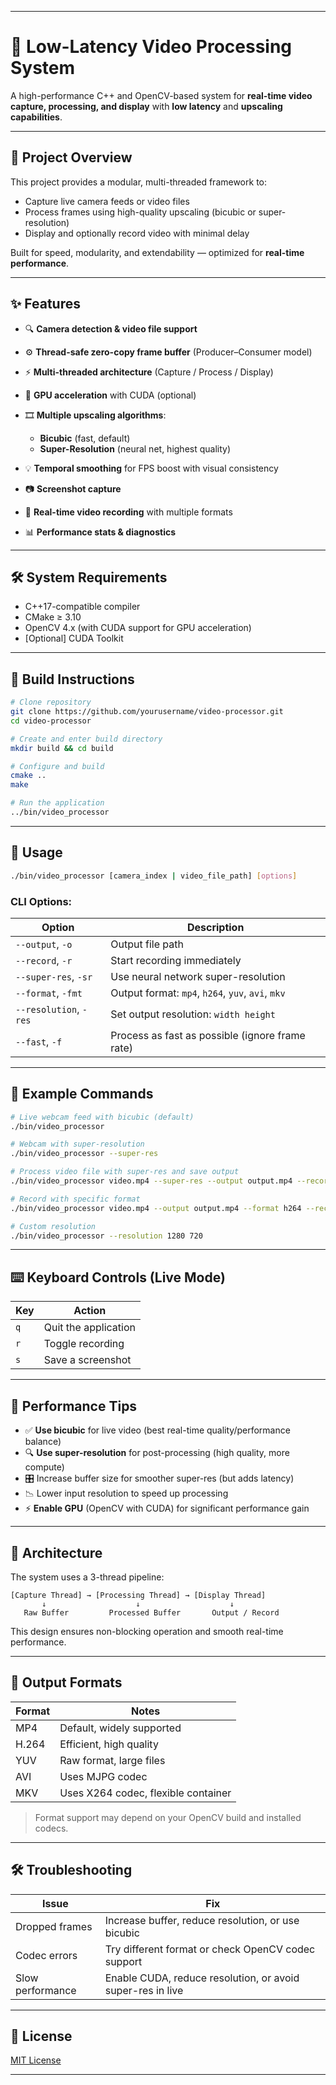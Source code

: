 
---

# 🚀 Low-Latency Video Processing System

A high-performance C++ and OpenCV-based system for **real-time video capture, processing, and display** with **low latency** and **upscaling capabilities**.

---

## 📌 Project Overview

This project provides a modular, multi-threaded framework to:

* Capture live camera feeds or video files
* Process frames using high-quality upscaling (bicubic or super-resolution)
* Display and optionally record video with minimal delay

Built for speed, modularity, and extendability — optimized for **real-time performance**.

---

## ✨ Features

* 🔍 **Camera detection & video file support**
* ⚙️ **Thread-safe zero-copy frame buffer** (Producer–Consumer model)
* ⚡ **Multi-threaded architecture** (Capture / Process / Display)
* 🚀 **GPU acceleration** with CUDA (optional)
* 🎞️ **Multiple upscaling algorithms**:

  * **Bicubic** (fast, default)
  * **Super-Resolution** (neural net, highest quality)
* 💡 **Temporal smoothing** for FPS boost with visual consistency
* 📷 **Screenshot capture**
* 🎥 **Real-time video recording** with multiple formats
* 📊 **Performance stats & diagnostics**

---

## 🛠️ System Requirements

* C++17-compatible compiler
* CMake ≥ 3.10
* OpenCV 4.x (with CUDA support for GPU acceleration)
* \[Optional] CUDA Toolkit

---

## 🧱 Build Instructions

```bash
# Clone repository
git clone https://github.com/yourusername/video-processor.git
cd video-processor

# Create and enter build directory
mkdir build && cd build

# Configure and build
cmake ..
make

# Run the application
../bin/video_processor
```

---

## 🚦 Usage

```bash
./bin/video_processor [camera_index | video_file_path] [options]
```

### CLI Options:

| Option                 | Description                                       |
| ---------------------- | ------------------------------------------------- |
| `--output`, `-o`       | Output file path                                  |
| `--record`, `-r`       | Start recording immediately                       |
| `--super-res`, `-sr`   | Use neural network super-resolution               |
| `--format`, `-fmt`     | Output format: `mp4`, `h264`, `yuv`, `avi`, `mkv` |
| `--resolution`, `-res` | Set output resolution: `width height`             |
| `--fast`, `-f`         | Process as fast as possible (ignore frame rate)   |

---

## 📂 Example Commands

```bash
# Live webcam feed with bicubic (default)
./bin/video_processor

# Webcam with super-resolution
./bin/video_processor --super-res

# Process video file with super-res and save output
./bin/video_processor video.mp4 --super-res --output output.mp4 --record

# Record with specific format
./bin/video_processor video.mp4 --output output.mp4 --format h264 --record

# Custom resolution
./bin/video_processor --resolution 1280 720
```

---

## ⌨️ Keyboard Controls (Live Mode)

| Key | Action               |
| --- | -------------------- |
| `q` | Quit the application |
| `r` | Toggle recording     |
| `s` | Save a screenshot    |

---

## 🔧 Performance Tips

* ✅ **Use bicubic** for live video (best real-time quality/performance balance)
* 🔍 **Use super-resolution** for post-processing (high quality, more compute)
* 🎛️ Increase buffer size for smoother super-res (but adds latency)
* 📉 Lower input resolution to speed up processing
* ⚡ **Enable GPU** (OpenCV with CUDA) for significant performance gain

---

## 🧬 Architecture

The system uses a 3-thread pipeline:

```
[Capture Thread] → [Processing Thread] → [Display Thread]
       ↓                    ↓                    ↓
   Raw Buffer         Processed Buffer       Output / Record
```

This design ensures non-blocking operation and smooth real-time performance.

---

## 💾 Output Formats

| Format | Notes                               |
| ------ | ----------------------------------- |
| MP4    | Default, widely supported           |
| H.264  | Efficient, high quality             |
| YUV    | Raw format, large files             |
| AVI    | Uses MJPG codec                     |
| MKV    | Uses X264 codec, flexible container |

> Format support may depend on your OpenCV build and installed codecs.

---

## 🛠 Troubleshooting

| Issue            | Fix                                                        |
| ---------------- | ---------------------------------------------------------- |
| Dropped frames   | Increase buffer, reduce resolution, or use bicubic         |
| Codec errors     | Try different format or check OpenCV codec support         |
| Slow performance | Enable CUDA, reduce resolution, or avoid super-res in live |

---

## 📃 License

[MIT License](LICENSE)

---

